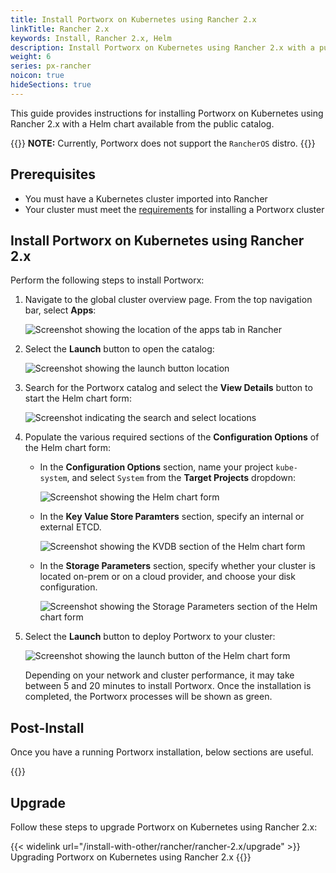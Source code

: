 ```yaml
---
title: Install Portworx on Kubernetes using Rancher 2.x
linkTitle: Rancher 2.x
keywords: Install, Rancher 2.x, Helm
description: Install Portworx on Kubernetes using Rancher 2.x with a public catalog (Helm Chart)
weight: 6
series: px-rancher
noicon: true
hideSections: true
---
```


This guide provides instructions for installing Portworx on Kubernetes using Rancher 2.x with a Helm chart available from the public catalog.

{{<info>}}
**NOTE:** Currently, Portworx does not support the `RancherOS` distro.
{{</info>}}

## Prerequisites

* You must have a Kubernetes cluster imported into Rancher
* Your cluster must meet the [requirements](/start-here-installation/) for installing a Portworx cluster

## Install Portworx on Kubernetes using Rancher 2.x

Perform the following steps to install Portworx:

1. Navigate to the global cluster overview page. From the top navigation bar, select **Apps**:

    ![Screenshot showing the location of the apps tab in Rancher](/img/rancherNavigateApps.png)

2. Select the **Launch** button to open the catalog:

    ![Screenshot showing the launch button location](/img/rancherLaunch.png)

3. Search for the Portworx catalog and select the **View Details** button to start the Helm chart form:

    ![Screenshot indicating the search and select locations](/img/rancherSearchSelect.png)

4. Populate the various required sections of the **Configuration Options** of the Helm chart form:

     * In the **Configuration Options** section, name your project `kube-system`, and select `System` from the **Target Projects** dropdown:

        ![Screenshot showing the Helm chart form](/img/rancherConfigOptions.png)

        <!-- See the [Rancher documentation](https://rancher.com/docs/rancher/v2.x/en/catalog/multi-cluster-apps/#launching-a-multi-cluster-app) for more information. -->

     * In the **Key Value Store Paramters** section, specify an internal or external ETCD.

        ![Screenshot showing the KVDB section of the Helm chart form](/img/rancherKvdb.png)

     * In the **Storage Parameters** section, specify whether your cluster is located on-prem or on a cloud provider, and choose your disk configuration.

        ![Screenshot showing the Storage Parameters section of the Helm chart form](/img/rancherStorageParameters.png)


4. Select the **Launch** button to deploy Portworx to your cluster:

    ![Screenshot showing the launch button of the Helm chart form](/img/rancherHelmLaunch.png)


    Depending on your network and cluster performance, it may take between 5 and 20 minutes to install Portworx. Once the installation is completed, the Portworx processes will be shown as green.

## Post-Install

Once you have a running Portworx installation, below sections are useful.

{{<homelist series2="k8s-postinstall">}}

## Upgrade

Follow these steps to upgrade Portworx on Kubernetes using Rancher 2.x:

{{< widelink url="/install-with-other/rancher/rancher-2.x/upgrade" >}} Upgrading Portworx on Kubernetes using Rancher 2.x
{{</widelink>}}
